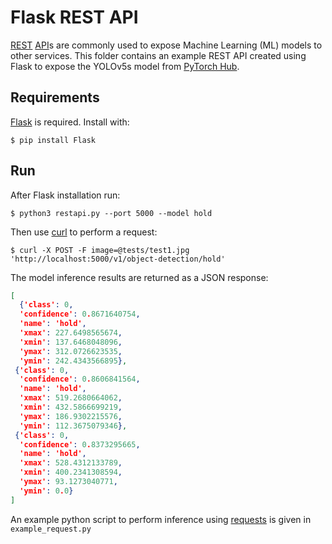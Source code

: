# Flask REST API

[REST](https://en.wikipedia.org/wiki/Representational_state_transfer) [API](https://en.wikipedia.org/wiki/API)s are
commonly used to expose Machine Learning (ML)  models to other services. This folder contains an example REST API
created using Flask to expose the YOLOv5s model from [PyTorch Hub](https://pytorch.org/hub/ultralytics_yolov5/).

## Requirements

[Flask](https://palletsprojects.com/p/flask/) is required. Install with:

```shell
$ pip install Flask
```

## Run

After Flask installation run:

```shell
$ python3 restapi.py --port 5000 --model hold
```

Then use [curl](https://curl.se/) to perform a request:

```shell
$ curl -X POST -F image=@tests/test1.jpg 'http://localhost:5000/v1/object-detection/hold'
```

The model inference results are returned as a JSON response:

```json
[
  {'class': 0,
  'confidence': 0.8671640754,
  'name': 'hold',
  'xmax': 227.6498565674,
  'xmin': 137.6468048096,
  'ymax': 312.0726623535,
  'ymin': 242.4343566895},
 {'class': 0,
  'confidence': 0.8606841564,
  'name': 'hold',
  'xmax': 519.2680664062,
  'xmin': 432.5866699219,
  'ymax': 186.9302215576,
  'ymin': 112.3675079346},
 {'class': 0,
  'confidence': 0.8373295665,
  'name': 'hold',
  'xmax': 528.4312133789,
  'xmin': 400.2341308594,
  'ymax': 93.1273040771,
  'ymin': 0.0}
]
```

An example python script to perform inference using [requests](https://docs.python-requests.org/en/master/) is given
in `example_request.py`
